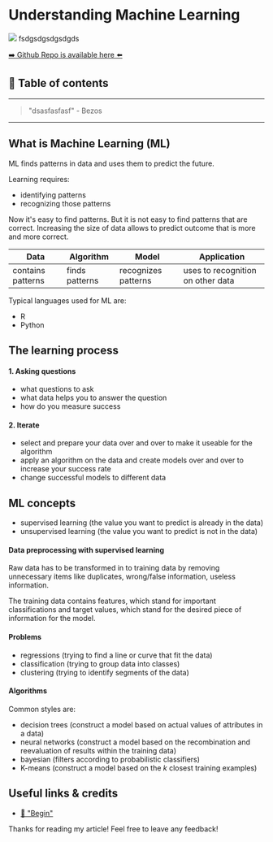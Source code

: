# Understanding Machine Learning
[<img src="dasfadsf">](
fsdgsdgsdgsdgds)
fsdgsdgsdgsdgds


[➡️ Github Repo is available here ⬅️](https://github.com/DDCreationStudios/RESTAPIIntro)


## 📄 Table of contents


---
>"dsasfasfasf"  - Bezos
---

## What is Machine Learning (ML)

ML finds patterns in data and uses them to predict the future.

Learning requires:
- identifying patterns
- recognizing those patterns

Now it's easy to find patterns. But it is not easy to find patterns that are correct. Increasing the size of data allows to predict outcome that is more and more correct.

|Data|Algorithm|Model|Application|
|-|-|-|-|
|contains patterns|finds patterns|recognizes patterns|uses to recognition on other data|

Typical languages used for ML are:
- R
- Python

## The learning process

#### 1. Asking questions

- what questions to ask 
- what data helps you to answer the question
- how do you measure success

#### 2. Iterate

- select and prepare your data over and over to make it useable for the algorithm
- apply an algorithm on the data and create models over and over to increase your success rate
- change successful models to different data

## ML concepts 

- supervised learning (the value you want to predict is already in the data)
- unsupervised learning (the value you want to predict is not in the data)

#### Data preprocessing with supervised learning

Raw data has to be transformed in to training data by removing unnecessary items like duplicates, wrong/false information, useless information. 

The training data contains features, which stand for important classifications and target values, which stand for the desired piece of information for the model.

#### Problems

- regressions (trying to find a line or curve that fit the data)
- classification (trying to group data into classes)
- clustering (trying to identify segments of the data)

#### Algorithms

Common styles are:
- decision trees (construct a model based on actual values of attributes in a data)
- neural networks (construct a model based on the recombination and reevaluation of results within the training data)
- bayesian (filters according to probabilistic classifiers)
- K-means (construct a model based on the *k* closest training examples)



## Useful links & credits
- [📄 "Begin"](afgafgadgads)



Thanks for reading my article! Feel free to leave any feedback! 


<!-- Written by Daniel Deutsch (deudan1010@gmail.com) -->
